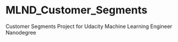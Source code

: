 # MLND_Customer_Segments
Customer Segments Project for Udacity Machine Learning Engineer Nanodegree
